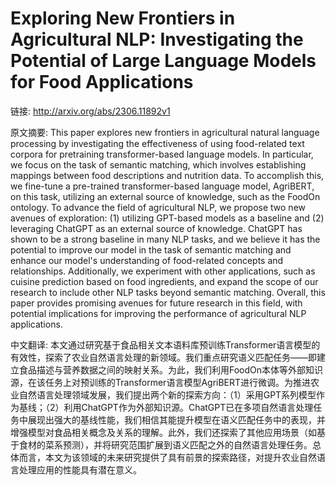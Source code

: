 # Exploring New Frontiers in Agricultural NLP: Investigating the Potential of Large Language Models for Food Applications

链接: http://arxiv.org/abs/2306.11892v1

原文摘要:
This paper explores new frontiers in agricultural natural language processing
by investigating the effectiveness of using food-related text corpora for
pretraining transformer-based language models. In particular, we focus on the
task of semantic matching, which involves establishing mappings between food
descriptions and nutrition data. To accomplish this, we fine-tune a pre-trained
transformer-based language model, AgriBERT, on this task, utilizing an external
source of knowledge, such as the FoodOn ontology. To advance the field of
agricultural NLP, we propose two new avenues of exploration: (1) utilizing
GPT-based models as a baseline and (2) leveraging ChatGPT as an external source
of knowledge. ChatGPT has shown to be a strong baseline in many NLP tasks, and
we believe it has the potential to improve our model in the task of semantic
matching and enhance our model's understanding of food-related concepts and
relationships. Additionally, we experiment with other applications, such as
cuisine prediction based on food ingredients, and expand the scope of our
research to include other NLP tasks beyond semantic matching. Overall, this
paper provides promising avenues for future research in this field, with
potential implications for improving the performance of agricultural NLP
applications.

中文翻译:
本文通过研究基于食品相关文本语料库预训练Transformer语言模型的有效性，探索了农业自然语言处理的新领域。我们重点研究语义匹配任务——即建立食品描述与营养数据之间的映射关系。为此，我们利用FoodOn本体等外部知识源，在该任务上对预训练的Transformer语言模型AgriBERT进行微调。为推进农业自然语言处理领域发展，我们提出两个新的探索方向：（1）采用GPT系列模型作为基线；（2）利用ChatGPT作为外部知识源。ChatGPT已在多项自然语言处理任务中展现出强大的基线性能，我们相信其能提升模型在语义匹配任务中的表现，并增强模型对食品相关概念及关系的理解。此外，我们还探索了其他应用场景（如基于食材的菜系预测），并将研究范围扩展到语义匹配之外的自然语言处理任务。总体而言，本文为该领域的未来研究提供了具有前景的探索路径，对提升农业自然语言处理应用的性能具有潜在意义。
